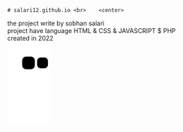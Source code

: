     # salari12.github.io <br>    <center>
the project write by sobhan salari <br> 
project have language HTML & CSS & JAVASCRIPT $ PHP <br>
created in 2022 <br> 
[![Snake animation](https://raw.githubusercontent.com/devxan/devxan/output/github-contribution-grid-snake.svg)](https://github.com/Platane/snk)
</center>

